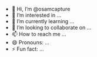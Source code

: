 - 👋 Hi, I’m @osamcapture
- 👀 I’m interested in ...
- 🌱 I’m currently learning ...
- 💞️ I’m looking to collaborate on ...
- 📫 How to reach me ...
- 😄 Pronouns: ...
- ⚡ Fun fact: ...

<!---
osamcapture/osamcapture is a ✨ special ✨ repository because its `README.md` (this file) appears on your GitHub profile.
You can click the Preview link to take a look at your changes.
--->
